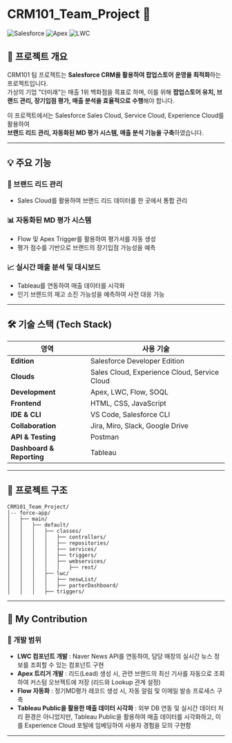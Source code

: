 # CRM101_Team_Project 🚀  

![Salesforce](https://img.shields.io/badge/Salesforce-00A1E0?style=flat&logo=Salesforce&logoColor=white)
![Apex](https://img.shields.io/badge/Apex-009EDB?style=flat&logo=Salesforce&logoColor=white)
![LWC](https://img.shields.io/badge/LWC-FF9900?style=flat&logo=Lightning&logoColor=white)

## 📌 프로젝트 개요  
CRM101 팀 프로젝트는 **Salesforce CRM을 활용하여 팝업스토어 운영을 최적화**하는 프로젝트입니다.  
가상의 기업 "더미래"는 매출 1위 백화점을 목표로 하며, 이를 위해 **팝업스토어 유치, 브랜드 관리, 장기입점 평가, 매출 분석을 효율적으로 수행**해야 합니다.  

이 프로젝트에서는 Salesforce Sales Cloud, Service Cloud, Experience Cloud를 활용하여  
**브랜드 리드 관리, 자동화된 MD 평가 시스템, 매출 분석 기능을 구축**하였습니다.  

---

## 💡 주요 기능  
### 🎯 브랜드 리드 관리  
- Sales Cloud를 활용하여 브랜드 리드 데이터를 한 곳에서 통합 관리  

### 📊 자동화된 MD 평가 시스템  
- Flow 및 Apex Trigger를 활용하여 평가서를 자동 생성  
- 평가 점수를 기반으로 브랜드의 장기입점 가능성을 예측  

### 📈 실시간 매출 분석 및 대시보드  
- Tableau를 연동하여 매출 데이터를 시각화  
- 인기 브랜드의 재고 소진 가능성을 예측하여 사전 대응 가능  

---

## 🛠 기술 스택 (Tech Stack)
| 영역       | 사용 기술 |
|------------|--------------------------------|
| **Edition** | Salesforce Developer Edition |
| **Clouds** | Sales Cloud, Experience Cloud, Service Cloud|
| **Development** | Apex, LWC, Flow, SOQL |
| **Frontend** | HTML, CSS, JavaScript |
| **IDE & CLI** | VS Code, Salesforce CLI |
| **Collaboration** | Jira, Miro, Slack, Google Drive |
| **API & Testing** | Postman |
| **Dashboard & Reporting** | Tableau |

---

## 📂 프로젝트 구조  
```
CRM101_Team_Project/
│-- force-app/
│   ├── main/
│   │   ├── default/
│   │   │   ├── classes/
│   │   │   │   ├── controllers/
│   │   │   │   ├── repositories/
│   │   │   │   ├── services/
│   │   │   │   ├── triggers/
│   │   │   │   ├── webservices/
│   │   │   │   │   ├── rest/
│   │   │   ├── lwc/
│   │   │   │   ├── neswList/
│   │   │   │   ├── parterDashboard/
│   │   │   ├── triggers/
```
---

## 📌 My Contribution  
### 🔹 개발 범위  
- **LWC 컴포넌트 개발** : Naver News API를 연동하여, 담당 매장의 실시간 뉴스 정보를 조회할 수 있는 컴포넌트 구현
- **Apex 트리거 개발** : 리드(Lead) 생성 시, 관련 브랜드의 최신 기사를 자동으로 조회하여 커스텀 오브젝트에 저장 (리드와 Lookup 관계 설정)
- **Flow 자동화** : 정기MD평가 레코드 생성 시, 자동 알림 및 이메일 발송 프로세스 구축
- **Tableau Public을 활용한 매출 데이터 시각화** : 외부 DB 연동 및 실시간 데이터 처리 환경은 아니었지만,
Tableau Public을 활용하여 매출 데이터를 시각화하고,
이를 Experience Cloud 포털에 임베딩하여 사용자 경험을 모의 구현함 

---
